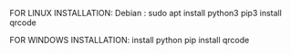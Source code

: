 FOR LINUX INSTALLATION:
Debian :
    sudo apt install python3
    pip3 install qrcode

FOR WINDOWS INSTALLATION:
    install python
    pip install qrcode
